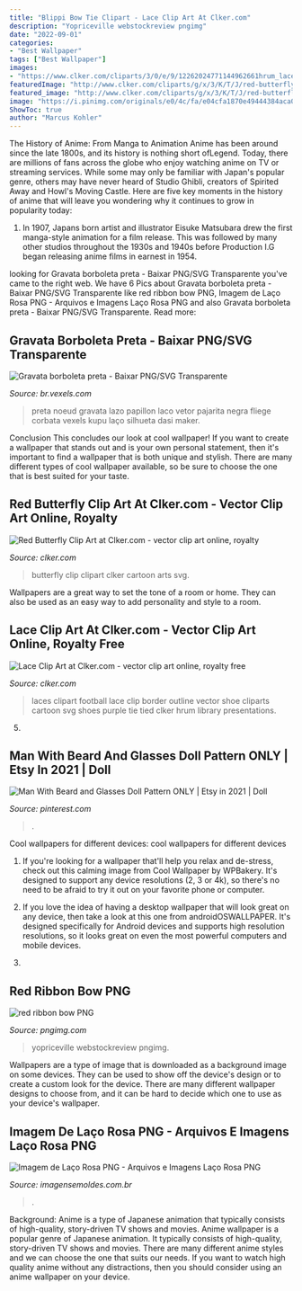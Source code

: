 ```yaml
---
title: "Blippi Bow Tie Clipart - Lace Clip Art At Clker.com"
description: "Yopriceville webstockreview pngimg"
date: "2022-09-01"
categories:
- "Best Wallpaper"
tags: ["Best Wallpaper"]
images:
- "https://www.clker.com/cliparts/3/0/e/9/12262024771144962661hrum_lace.svg.hi.png"
featuredImage: "http://www.clker.com/cliparts/g/x/3/K/T/J/red-butterfly-hi.png"
featured_image: "http://www.clker.com/cliparts/g/x/3/K/T/J/red-butterfly-hi.png"
image: "https://i.pinimg.com/originals/e0/4c/fa/e04cfa1870e49444384aca0b01adf508.jpg"
ShowToc: true
author: "Marcus Kohler"
---
```



The History of Anime: From Manga to Animation
Anime has been around since the late 1800s, and its history is nothing short ofLegend. Today, there are millions of fans across the globe who enjoy watching anime on TV or streaming services. While some may only be familiar with Japan's popular genre, others may have never heard of Studio Ghibli, creators of Spirited Away and Howl's Moving Castle. Here are five key moments in the history of anime that will leave you wondering why it continues to grow in popularity today:
1) In 1907, Japans born artist and illustrator Eisuke Matsubara drew the first manga-style animation for a film release. This was followed by many other studios throughout the 1930s and 1940s before Production I.G began releasing anime films in earnest in 1954.

	

		
looking for Gravata borboleta preta - Baixar PNG/SVG Transparente you've came to the right web. We have 6 Pics about Gravata borboleta preta - Baixar PNG/SVG Transparente like red ribbon bow PNG, Imagem de Laço Rosa PNG - Arquivos e Imagens Laço Rosa PNG and also Gravata borboleta preta - Baixar PNG/SVG Transparente. Read more:
		
    
## Gravata Borboleta Preta - Baixar PNG/SVG Transparente

<img loading=lazy src="https://images.vexels.com/media/users/3/143940/isolated/preview/56e7ed69f94b3d79729b8d38959b6b12-gravata-borboleta-preta-by-vexels.png" onerror="this.onerror=null;this.src='https://tse1.mm.bing.net/th?id=OIP.puxL6Y4u9WdgbKcrELoXEQHaHa&amp;pid=15.1';" alt="Gravata borboleta preta - Baixar PNG/SVG Transparente">

_Source: br.vexels.com_

>preta noeud gravata lazo papillon laco vetor pajarita negra fliege corbata vexels kupu laço silhueta dasi maker. 

	

Conclusion
This concludes our look at cool wallpaper! If you want to create a wallpaper that stands out and is your own personal statement, then it's important to find a wallpaper that is both unique and stylish. There are many different types of cool wallpaper available, so be sure to choose the one that is best suited for your taste.

    
## Red Butterfly Clip Art At Clker.com - Vector Clip Art Online, Royalty

<img loading=lazy src="http://www.clker.com/cliparts/g/x/3/K/T/J/red-butterfly-hi.png" onerror="this.onerror=null;this.src='https://tse2.mm.bing.net/th?id=OIP.7_Lav_wr6dV0zgJeIGw_OAHaFy&amp;pid=15.1';" alt="Red Butterfly Clip Art at Clker.com - vector clip art online, royalty">

_Source: clker.com_

>butterfly clip clipart clker cartoon arts svg. 

	

Wallpapers are a great way to set the tone of a room or home. They can also be used as an easy way to add personality and style to a room.

    
## Lace Clip Art At Clker.com - Vector Clip Art Online, Royalty Free

<img loading=lazy src="https://www.clker.com/cliparts/3/0/e/9/12262024771144962661hrum_lace.svg.hi.png" onerror="this.onerror=null;this.src='https://tse1.mm.bing.net/th?id=OIP.UqB_A53UL9RPOx4ATwCnIwAAAA&amp;pid=15.1';" alt="Lace Clip Art at Clker.com - vector clip art online, royalty free">

_Source: clker.com_

>laces clipart football lace clip border outline vector shoe cliparts cartoon svg shoes purple tie tied clker hrum library presentations. 

	

5.

    
## Man With Beard And Glasses Doll Pattern ONLY | Etsy In 2021 | Doll

<img loading=lazy src="https://i.pinimg.com/originals/e0/4c/fa/e04cfa1870e49444384aca0b01adf508.jpg" onerror="this.onerror=null;this.src='https://tse4.mm.bing.net/th?id=OIP.KYOQVXFRUQ3sz7wAJl7zzAHaJ4&amp;pid=15.1';" alt="Man With Beard and Glasses Doll Pattern ONLY | Etsy in 2021 | Doll">

_Source: pinterest.com_

>. 

	

Cool wallpapers for different devices:
cool wallpapers for different devices 

1. If you're looking for a wallpaper that'll help you relax and de-stress, check out this calming image from Cool Wallpaper by WPBakery. It's designed to support any device resolutions (2, 3 or 4k), so there's no need to be afraid to try it out on your favorite phone or computer.

2. If you love the idea of having a desktop wallpaper that will look great on any device, then take a look at this one from androidOSWALLPAPER. It's designed specifically for Android devices and supports high resolution resolutions, so it looks great on even the most powerful computers and mobile devices.

3.

    
## Red Ribbon Bow PNG

<img loading=lazy src="https://pngimg.com/uploads/bow/bow_PNG100696.png" onerror="this.onerror=null;this.src='https://tse4.mm.bing.net/th?id=OIP.gVBrJgzhgIc38_dDmnyS-QHaC8&amp;pid=15.1';" alt="red ribbon bow PNG">

_Source: pngimg.com_

>yopriceville webstockreview pngimg. 

	

Wallpapers are a type of image that is downloaded as a background image on some devices. They can be used to show off the device's design or to create a custom look for the device. There are many different wallpaper designs to choose from, and it can be hard to decide which one to use as your device's wallpaper.

    
## Imagem De Laço Rosa PNG - Arquivos E Imagens Laço Rosa PNG

<img loading=lazy src="https://imagensemoldes.com.br/wp-content/uploads/2020/05/Imagem-de-Laço-Rosa-PNG.png" onerror="this.onerror=null;this.src='https://tse2.mm.bing.net/th?id=OIP.GlML1OaXZGU85h-hYISRqAHaFL&amp;pid=15.1';" alt="Imagem de Laço Rosa PNG - Arquivos e Imagens Laço Rosa PNG">

_Source: imagensemoldes.com.br_

>. 

	

Background: Anime is a type of Japanese animation that typically consists of high-quality, story-driven TV shows and movies.
Anime wallpaper is a popular genre of Japanese animation. It typically consists of high-quality, story-driven TV shows and movies. There are many different anime styles and we can choose the one that suits our needs. If you want to watch high quality anime without any distractions, then you should consider using an anime wallpaper on your device.

